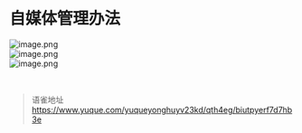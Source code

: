 # 自媒体管理办法
![image.png](https://cdn.nlark.com/yuque/0/2023/png/1572912/1689297858507-6676443f-4c1e-4152-8b8f-ba8f2bd30825.png#averageHue=%236f94dd&clientId=u5086c2bb-209a-4&from=paste&height=340&id=u97e65d6e&originHeight=340&originWidth=1186&originalType=binary&ratio=1&rotation=0&showTitle=false&size=521641&status=done&style=none&taskId=u63e05662-9b5b-4dae-ab82-d631769a7b0&title=&width=1186)  
![image.png](https://cdn.nlark.com/yuque/0/2023/png/1572912/1689297885267-1a470db7-52ca-481d-a8d9-e073f24a78f5.png#averageHue=%2390a9c6&clientId=u5086c2bb-209a-4&from=paste&height=384&id=ua5aebf6f&originHeight=384&originWidth=1192&originalType=binary&ratio=1&rotation=0&showTitle=false&size=723542&status=done&style=none&taskId=u63741bf6-1617-4bb1-ae46-95aeecdaa27&title=&width=1192)  
![image.png](https://cdn.nlark.com/yuque/0/2023/png/1572912/1689297908491-389f0f37-2cc3-4635-8546-81e7e49d299c.png#averageHue=%237497d3&clientId=u5086c2bb-209a-4&from=paste&height=274&id=u28cfd76a&originHeight=274&originWidth=1224&originalType=binary&ratio=1&rotation=0&showTitle=false&size=499716&status=done&style=none&taskId=ub9535769-e914-4e08-817e-0fa59f9686d&title=&width=1224)

<br>
  
> 语雀地址 https://www.yuque.com/yuqueyonghuyv23kd/qth4eg/biutpyerf7d7hb3e